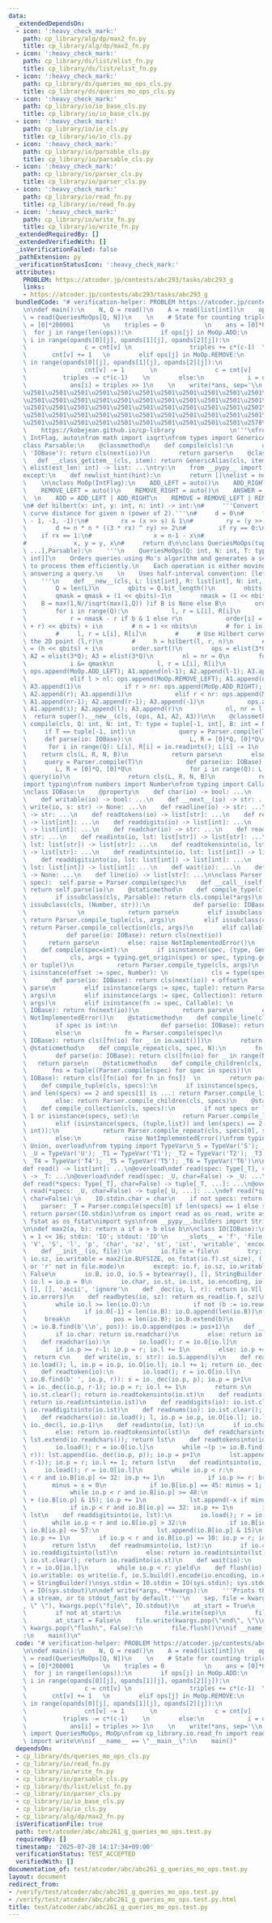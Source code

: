 ```yaml
---
data:
  _extendedDependsOn:
  - icon: ':heavy_check_mark:'
    path: cp_library/alg/dp/max2_fn.py
    title: cp_library/alg/dp/max2_fn.py
  - icon: ':heavy_check_mark:'
    path: cp_library/ds/list/elist_fn.py
    title: cp_library/ds/list/elist_fn.py
  - icon: ':heavy_check_mark:'
    path: cp_library/ds/queries_mo_ops_cls.py
    title: cp_library/ds/queries_mo_ops_cls.py
  - icon: ':heavy_check_mark:'
    path: cp_library/io/io_base_cls.py
    title: cp_library/io/io_base_cls.py
  - icon: ':heavy_check_mark:'
    path: cp_library/io/io_cls.py
    title: cp_library/io/io_cls.py
  - icon: ':heavy_check_mark:'
    path: cp_library/io/parsable_cls.py
    title: cp_library/io/parsable_cls.py
  - icon: ':heavy_check_mark:'
    path: cp_library/io/parser_cls.py
    title: cp_library/io/parser_cls.py
  - icon: ':heavy_check_mark:'
    path: cp_library/io/read_fn.py
    title: cp_library/io/read_fn.py
  - icon: ':heavy_check_mark:'
    path: cp_library/io/write_fn.py
    title: cp_library/io/write_fn.py
  _extendedRequiredBy: []
  _extendedVerifiedWith: []
  _isVerificationFailed: false
  _pathExtension: py
  _verificationStatusIcon: ':heavy_check_mark:'
  attributes:
    PROBLEM: https://atcoder.jp/contests/abc293/tasks/abc293_g
    links:
    - https://atcoder.jp/contests/abc293/tasks/abc293_g
  bundledCode: "# verification-helper: PROBLEM https://atcoder.jp/contests/abc293/tasks/abc293_g\n\
    \n\ndef main():\n    N, Q = read()\n    A = read(list[int])\n    ops, *opands\
    \ = read(QueriesMoOps[Q, N])\n    \n    # State for counting triples\n    cnt\
    \ = [0]*200001        \n    triples = 0           \n    ans = [0]*Q\n    \n  \
    \  for j in range(len(ops)):\n        if ops[j] in MoOp.ADD:\n            for\
    \ i in range(opands[0][j], opands[1][j], opands[2][j]):\n                v = A[i]\n\
    \                c = cnt[v] \n                triples += c*(c-1)  \n         \
    \       cnt[v] += 1   \n        elif ops[j] in MoOp.REMOVE:\n            for i\
    \ in range(opands[0][j], opands[1][j], opands[2][j]):\n                v = A[i]\n\
    \                cnt[v] -= 1       \n                c = cnt[v]      \n      \
    \          triples -= c*(c-1)    \n        else:\n            i = opands[0][j]\n\
    \            ans[i] = triples >> 1\n    \n    write(*ans, sep='\\n')\n\n'''\n\u257A\
    \u2501\u2501\u2501\u2501\u2501\u2501\u2501\u2501\u2501\u2501\u2501\u2501\u2501\
    \u2501\u2501\u2501\u2501\u2501\u2501\u2501\u2501\u2501\u2501\u2501\u2501\u2501\
    \u2501\u2501\u2501\u2501\u2501\u2501\u2501\u2501\u2501\u2501\u2501\u2501\u2501\
    \u2501\u2501\u2501\u2501\u2501\u2501\u2501\u2501\u2501\u2501\u2501\u2501\u2501\
    \u2501\u2501\u2501\u2501\u2501\u2501\u2501\u2501\u2501\u2501\u2578\n         \
    \    https://kobejean.github.io/cp-library               \n'''\nfrom enum import\
    \ IntFlag, auto\nfrom math import isqrt\nfrom types import GenericAlias\n\n\n\
    class Parsable:\n    @classmethod\n    def compile(cls):\n        def parser(io:\
    \ 'IOBase'): return cls(next(io))\n        return parser\n    @classmethod\n \
    \   def __class_getitem__(cls, item): return GenericAlias(cls, item)\n\n\n\ndef\
    \ elist(est_len: int) -> list: ...\ntry:\n    from __pypy__ import newlist_hint\n\
    except:\n    def newlist_hint(hint):\n        return []\nelist = newlist_hint\n\
    \    \n\nclass MoOp(IntFlag):\n    ADD_LEFT = auto()\n    ADD_RIGHT = auto()\n\
    \    REMOVE_LEFT = auto()\n    REMOVE_RIGHT = auto()\n    ANSWER = auto()\n  \
    \  \n    ADD = ADD_LEFT | ADD_RIGHT\n    REMOVE = REMOVE_LEFT | REMOVE_RIGHT\n\
    \n# def hilbert(x: int, y: int, n: int) -> int:\n#     '''Convert (x,y) to Hilbert\
    \ curve distance for given n (power of 2).'''\n#     d = 0\n#     for s in range(n.bit_length()\
    \ - 1, -1, -1):\n#         rx = (x >> s) & 1\n#         ry = (y >> s) & 1\n# \
    \        d += n * n * ((3 * rx) ^ ry) >> 2\n#         if ry == 0:\n#         \
    \    if rx == 1:\n#                 x = n-1 - x\n#                 y = n-1 - y\n\
    #             x, y = y, x\n#     return d\n\nclass QueriesMoOps(tuple[list[int],\
    \ ...],Parsable):\n    '''\n    QueriesMoOps[Q: int, N: int, T: type = tuple[int,\
    \ int]]\n    Orders queries using Mo's algorithm and generates a sequence of operations\
    \ to process them efficiently.\n    Each operation is either moving pointers or\
    \ answering a query.\n    \n    Uses half-interval convention: [left, right)\n\
    \    '''\n    def __new__(cls, L: list[int], R: list[int], N: int, B: int = None):\n\
    \        Q = len(L)\n        qbits = Q.bit_length()\n        nbits = (N+1).bit_length()\n\
    \        qmask = qmask = (1 << qbits)-1\n        nmask = (1 << nbits)-1\n    \
    \    B = max(1,N//isqrt(max(1,Q)) )if B is None else B\n        order = [0]*Q\n\
    \        for i in range(Q):\n            l, r = L[i], R[i]\n            b = l//B\n\
    \            r = nmask - r if b & 1 else r\n            order[i] = (((b << nbits)\
    \ + r) << qbits) + i\n        # n = 1 << nbits\n        # for i in range(Q):\n\
    \        #     l, r = L[i], R[i]\n        #     # Use Hilbert curve mapping for\
    \ the 2D point (l,r)\n        #     h = hilbert(l, r, n)\n        #     order[i]\
    \ = (h << qbits) + i\n        order.sort()\n        ops = elist(3*Q); A1 = elist(3*Q);\
    \ A2 = elist(3*Q); A3 = elist(3*Q)\n        nl = nr = 0\n        for i in order:\n\
    \            i &= qmask\n            l, r = L[i], R[i]\n            if l < nl:\
    \ ops.append(MoOp.ADD_LEFT); A1.append(nl-1); A2.append(l-1); A3.append(-1)\n\
    \            elif l > nl: ops.append(MoOp.REMOVE_LEFT); A1.append(nl); A2.append(l);\
    \ A3.append(1)\n            if r > nr: ops.append(MoOp.ADD_RIGHT); A1.append(nr);\
    \ A2.append(r); A3.append(1)\n            elif r < nr: ops.append(MoOp.REMOVE_RIGHT);\
    \ A1.append(nr-1); A2.append(r-1); A3.append(-1)\n            ops.append(MoOp.ANSWER);\
    \ A1.append(i); A2.append(l); A3.append(r)\n            nl, nr = l, r\n      \
    \  return super().__new__(cls, (ops, A1, A2, A3))\n\n    @classmethod\n    def\
    \ compile(cls, Q: int, N: int, T: type = tuple[-1, int], B: int = None):\n   \
    \     if T == tuple[-1, int]:\n            query = Parser.compile(T)\n       \
    \     def parse(io: IOBase):\n                L, R = [0]*Q, [0]*Q\n          \
    \      for i in range(Q): L[i], R[i] = io.readints(); L[i] -= 1\n            \
    \    return cls(L, R, N, B)\n            return parse\n        else:\n       \
    \     query = Parser.compile(T)\n            def parse(io: IOBase):\n        \
    \        L, R = [0]*Q, [0]*Q\n                for i in range(Q): L[i], R[i] =\
    \ query(io)\n                return cls(L, R, N, B)\n            return parse\n\
    import typing\nfrom numbers import Number\nfrom typing import Callable, Collection\n\
    \nclass IOBase:\n    @property\n    def char(io) -> bool: ...\n    @property\n\
    \    def writable(io) -> bool: ...\n    def __next__(io) -> str: ...\n    def\
    \ write(io, s: str) -> None: ...\n    def readline(io) -> str: ...\n    def readtoken(io)\
    \ -> str: ...\n    def readtokens(io) -> list[str]: ...\n    def readints(io)\
    \ -> list[int]: ...\n    def readdigits(io) -> list[int]: ...\n    def readnums(io)\
    \ -> list[int]: ...\n    def readchar(io) -> str: ...\n    def readchars(io) ->\
    \ str: ...\n    def readinto(io, lst: list[str]) -> list[str]: ...\n    def readcharsinto(io,\
    \ lst: list[str]) -> list[str]: ...\n    def readtokensinto(io, lst: list[str])\
    \ -> list[str]: ...\n    def readintsinto(io, lst: list[int]) -> list[int]: ...\n\
    \    def readdigitsinto(io, lst: list[int]) -> list[int]: ...\n    def readnumsinto(io,\
    \ lst: list[int]) -> list[int]: ...\n    def wait(io): ...\n    def flush(io)\
    \ -> None: ...\n    def line(io) -> list[str]: ...\n\nclass Parser:\n    def __init__(self,\
    \ spec):  self.parse = Parser.compile(spec)\n    def __call__(self, io: IOBase):\
    \ return self.parse(io)\n    @staticmethod\n    def compile_type(cls, args = ()):\n\
    \        if issubclass(cls, Parsable): return cls.compile(*args)\n        elif\
    \ issubclass(cls, (Number, str)):\n            def parse(io: IOBase): return cls(next(io))\
    \              \n            return parse\n        elif issubclass(cls, tuple):\
    \ return Parser.compile_tuple(cls, args)\n        elif issubclass(cls, Collection):\
    \ return Parser.compile_collection(cls, args)\n        elif callable(cls):\n \
    \           def parse(io: IOBase): return cls(next(io))              \n      \
    \      return parse\n        else: raise NotImplementedError()\n    @staticmethod\n\
    \    def compile(spec=int):\n        if isinstance(spec, (type, GenericAlias)):\n\
    \            cls, args = typing.get_origin(spec) or spec, typing.get_args(spec)\
    \ or tuple()\n            return Parser.compile_type(cls, args)\n        elif\
    \ isinstance(offset := spec, Number): \n            cls = type(spec)  \n     \
    \       def parse(io: IOBase): return cls(next(io)) + offset\n            return\
    \ parse\n        elif isinstance(args := spec, tuple): return Parser.compile_tuple(type(spec),\
    \ args)\n        elif isinstance(args := spec, Collection): return Parser.compile_collection(type(spec),\
    \ args)\n        elif isinstance(fn := spec, Callable): \n            def parse(io:\
    \ IOBase): return fn(next(io))\n            return parse\n        else: raise\
    \ NotImplementedError()\n    @staticmethod\n    def compile_line(cls, spec=int):\n\
    \        if spec is int:\n            def parse(io: IOBase): return cls(io.readnums())\n\
    \        else:\n            fn = Parser.compile(spec)\n            def parse(io:\
    \ IOBase): return cls([fn(io) for _ in io.wait()])\n        return parse\n   \
    \ @staticmethod\n    def compile_repeat(cls, spec, N):\n        fn = Parser.compile(spec)\n\
    \        def parse(io: IOBase): return cls([fn(io) for _ in range(N)])\n     \
    \   return parse\n    @staticmethod\n    def compile_children(cls, specs):\n \
    \       fns = tuple((Parser.compile(spec) for spec in specs))\n        def parse(io:\
    \ IOBase): return cls([fn(io) for fn in fns])  \n        return parse\n    @staticmethod\n\
    \    def compile_tuple(cls, specs):\n        if isinstance(specs, (tuple,list))\
    \ and len(specs) == 2 and specs[1] is ...: return Parser.compile_line(cls, specs[0])\n\
    \        else: return Parser.compile_children(cls, specs)\n    @staticmethod\n\
    \    def compile_collection(cls, specs):\n        if not specs or len(specs) ==\
    \ 1 or isinstance(specs, set):\n            return Parser.compile_line(cls, *specs)\n\
    \        elif (isinstance(specs, (tuple,list)) and len(specs) == 2 and isinstance(specs[1],\
    \ int)):\n            return Parser.compile_repeat(cls, specs[0], specs[1])\n\
    \        else:\n            raise NotImplementedError()\nfrom typing import Type,\
    \ Union, overload\nfrom typing import TypeVar\n_S = TypeVar('S'); _T = TypeVar('T');\
    \ _U = TypeVar('U'); _T1 = TypeVar('T1'); _T2 = TypeVar('T2'); _T3 = TypeVar('T3');\
    \ _T4 = TypeVar('T4'); _T5 = TypeVar('T5'); _T6 = TypeVar('T6')\n\n@overload\n\
    def read() -> list[int]: ...\n@overload\ndef read(spec: Type[_T], char=False)\
    \ -> _T: ...\n@overload\ndef read(spec: _U, char=False) -> _U: ...\n@overload\n\
    def read(*specs: Type[_T], char=False) -> tuple[_T, ...]: ...\n@overload\ndef\
    \ read(*specs: _U, char=False) -> tuple[_U, ...]: ...\ndef read(*specs: Union[Type[_T],_T],\
    \ char=False):\n    IO.stdin.char = char\n    if not specs: return IO.stdin.readnumsinto([])\n\
    \    parser: _T = Parser.compile(specs[0] if len(specs) == 1 else specs)\n   \
    \ return parser(IO.stdin)\nfrom os import read as os_read, write as os_write,\
    \ fstat as os_fstat\nimport sys\nfrom __pypy__.builders import StringBuilder\n\
    \n\ndef max2(a, b): return a if a > b else b\n\nclass IO(IOBase):\n    BUFSIZE\
    \ = 1 << 16; stdin: 'IO'; stdout: 'IO'\n    __slots__ = 'f', 'file', 'B', 'O',\
    \ 'V', 'S', 'l', 'p', 'char', 'sz', 'st', 'ist', 'writable', 'encoding', 'errors'\n\
    \    def __init__(io, file):\n        io.file = file\n        try: io.f = file.fileno();\
    \ io.sz, io.writable = max2(io.BUFSIZE, os_fstat(io.f).st_size), ('x' in file.mode\
    \ or 'r' not in file.mode)\n        except: io.f, io.sz, io.writable = -1, io.BUFSIZE,\
    \ False\n        io.B, io.O, io.S = bytearray(), [], StringBuilder(); io.V = memoryview(io.B);\
    \ io.l = io.p = 0\n        io.char, io.st, io.ist, io.encoding, io.errors = False,\
    \ [], [], 'ascii', 'ignore'\n    def _dec(io, l, r): return io.V[l:r].tobytes().decode(io.encoding,\
    \ io.errors)\n    def readbytes(io, sz): return os_read(io.f, sz)\n    def load(io):\n\
    \        while io.l >= len(io.O):\n            if not (b := io.readbytes(io.sz)):\n\
    \                if io.O[-1] < len(io.B): io.O.append(len(io.B))\n           \
    \     break\n            pos = len(io.B); io.B.extend(b)\n            while ~(pos\
    \ := io.B.find(b'\\n', pos)): io.O.append(pos := pos+1)\n    def __next__(io):\n\
    \        if io.char: return io.readchar()\n        else: return io.readtoken()\n\
    \    def readchar(io):\n        io.load(); r = io.O[io.l]\n        c = chr(io.B[io.p])\n\
    \        if io.p >= r-1: io.p = r; io.l += 1\n        else: io.p += 1\n      \
    \  return c\n    def write(io, s: str): io.S.append(s)\n    def readline(io):\
    \ io.load(); l, io.p = io.p, io.O[io.l]; io.l += 1; return io._dec(l, io.p)\n\
    \    def readtoken(io):\n        io.load(); r = io.O[io.l]\n        if ~(p :=\
    \ io.B.find(b' ', io.p, r)): s = io._dec(io.p, p); io.p = p+1\n        else: s\
    \ = io._dec(io.p, r-1); io.p = r; io.l += 1\n        return s\n    def readtokens(io):\
    \ io.st.clear(); return io.readtokensinto(io.st)\n    def readints(io): io.ist.clear();\
    \ return io.readintsinto(io.ist)\n    def readdigits(io): io.ist.clear(); return\
    \ io.readdigitsinto(io.ist)\n    def readnums(io): io.ist.clear(); return io.readnumsinto(io.ist)\n\
    \    def readchars(io): io.load(); l, io.p = io.p, io.O[io.l]; io.l += 1; return\
    \ io._dec(l, io.p-1)\n    def readinto(io, lst):\n        if io.char: return io.readcharsinto(lst)\n\
    \        else: return io.readtokensinto(lst)\n    def readcharsinto(io, lst):\
    \ lst.extend(io.readchars()); return lst\n    def readtokensinto(io, lst): \n\
    \        io.load(); r = io.O[io.l]\n        while ~(p := io.B.find(b' ', io.p,\
    \ r)): lst.append(io._dec(io.p, p)); io.p = p+1\n        lst.append(io._dec(io.p,\
    \ r-1)); io.p = r; io.l += 1; return lst\n    def readintsinto(io, lst):\n   \
    \     io.load(); r = io.O[io.l]\n        while io.p < r:\n            while io.p\
    \ < r and io.B[io.p] <= 32: io.p += 1\n            if io.p >= r: break\n     \
    \       minus = x = 0\n            if io.B[io.p] == 45: minus = 1; io.p += 1\n\
    \            while io.p < r and io.B[io.p] >= 48:\n                x = x * 10\
    \ + (io.B[io.p] & 15); io.p += 1\n            lst.append(-x if minus else x)\n\
    \            if io.p < r and io.B[io.p] == 32: io.p += 1\n        io.l += 1; return\
    \ lst\n    def readdigitsinto(io, lst):\n        io.load(); r = io.O[io.l]\n \
    \       while io.p < r and io.B[io.p] > 32:\n            if io.B[io.p] >= 48 and\
    \ io.B[io.p] <= 57:\n                lst.append(io.B[io.p] & 15)\n           \
    \ io.p += 1\n        if io.p < r and io.B[io.p] == 10: io.p = r; io.l += 1\n \
    \       return lst\n    def readnumsinto(io, lst):\n        if io.char: return\
    \ io.readdigitsinto(lst)\n        else: return io.readintsinto(lst)\n    def line(io):\
    \ io.st.clear(); return io.readinto(io.st)\n    def wait(io):\n        io.load();\
    \ r = io.O[io.l]\n        while io.p < r: yield\n    def flush(io):\n        if\
    \ io.writable: os_write(io.f, io.S.build().encode(io.encoding, io.errors)); io.S\
    \ = StringBuilder()\nsys.stdin = IO.stdin = IO(sys.stdin); sys.stdout = IO.stdout\
    \ = IO(sys.stdout)\n\ndef write(*args, **kwargs):\n    '''Prints the values to\
    \ a stream, or to stdout_fast by default.'''\n    sep, file = kwargs.pop(\"sep\"\
    , \" \"), kwargs.pop(\"file\", IO.stdout)\n    at_start = True\n    for x in args:\n\
    \        if not at_start:\n            file.write(sep)\n        file.write(str(x))\n\
    \        at_start = False\n    file.write(kwargs.pop(\"end\", \"\\n\"))\n    if\
    \ kwargs.pop(\"flush\", False):\n        file.flush()\n\nif __name__ == \"__main__\"\
    :\n    main()\n"
  code: "# verification-helper: PROBLEM https://atcoder.jp/contests/abc293/tasks/abc293_g\n\
    \n\ndef main():\n    N, Q = read()\n    A = read(list[int])\n    ops, *opands\
    \ = read(QueriesMoOps[Q, N])\n    \n    # State for counting triples\n    cnt\
    \ = [0]*200001        \n    triples = 0           \n    ans = [0]*Q\n    \n  \
    \  for j in range(len(ops)):\n        if ops[j] in MoOp.ADD:\n            for\
    \ i in range(opands[0][j], opands[1][j], opands[2][j]):\n                v = A[i]\n\
    \                c = cnt[v] \n                triples += c*(c-1)  \n         \
    \       cnt[v] += 1   \n        elif ops[j] in MoOp.REMOVE:\n            for i\
    \ in range(opands[0][j], opands[1][j], opands[2][j]):\n                v = A[i]\n\
    \                cnt[v] -= 1       \n                c = cnt[v]      \n      \
    \          triples -= c*(c-1)    \n        else:\n            i = opands[0][j]\n\
    \            ans[i] = triples >> 1\n    \n    write(*ans, sep='\\n')\n\nfrom cp_library.ds.queries_mo_ops_cls\
    \ import QueriesMoOps, MoOp\nfrom cp_library.io.read_fn import read\nfrom cp_library.io.write_fn\
    \ import write\n\nif __name__ == \"__main__\":\n    main()"
  dependsOn:
  - cp_library/ds/queries_mo_ops_cls.py
  - cp_library/io/read_fn.py
  - cp_library/io/write_fn.py
  - cp_library/io/parsable_cls.py
  - cp_library/ds/list/elist_fn.py
  - cp_library/io/parser_cls.py
  - cp_library/io/io_base_cls.py
  - cp_library/io/io_cls.py
  - cp_library/alg/dp/max2_fn.py
  isVerificationFile: true
  path: test/atcoder/abc/abc261_g_queries_mo_ops.test.py
  requiredBy: []
  timestamp: '2025-07-28 14:17:34+09:00'
  verificationStatus: TEST_ACCEPTED
  verifiedWith: []
documentation_of: test/atcoder/abc/abc261_g_queries_mo_ops.test.py
layout: document
redirect_from:
- /verify/test/atcoder/abc/abc261_g_queries_mo_ops.test.py
- /verify/test/atcoder/abc/abc261_g_queries_mo_ops.test.py.html
title: test/atcoder/abc/abc261_g_queries_mo_ops.test.py
---
```

